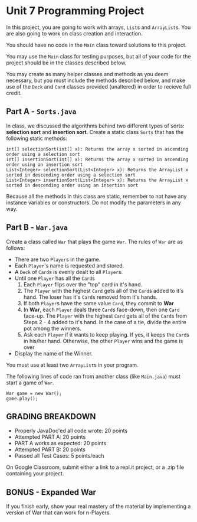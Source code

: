 # Unit 7 Programming Project

In this project, you are going to work with arrays, `List`s and `ArrayList`s. You are also going to work on class creation and interaction.

You should have no code in the `Main` class toward solutions to this project.

You may use the `Main` class for testing purposes, but all of your code for the project should be in the classes described below.

You may create as many helper classes and methods as you deem necessary, but you must include the methods described below, and make use of the `Deck` and `Card` classes provided (unaltered) in order to recieve full credit.

## Part A - `Sorts.java`

In class, we discussed the algorithms behind two different types of sorts: **selection sort** and **insertion sort**. Create a static class `Sorts` that has the following static methods:

    int[] selectionSort(int[] x): Returns the array x sorted in ascending order using a selection sort
    int[] insertionSort(int[] x): Returns the array x sorted in ascending order using an insertion sort
    List<Integer> selectionSort(List<Integer> x): Returns the ArrayList x sorted in descending order using a selection sort
    List<Integer> insertionSort(List<Integer> x): Returns the ArrayList x sorted in descending order using an insertion sort

Because all the methods in this class are static, remember to not have any instance variables or constructors. Do not modify the parameters in any way.

## Part B - `War.java`

Create a class called `War` that plays the game `War`. The rules of `War` are as follows:

- There are two `Player`s in the game.
- Each `Player`'s name is requested and stored.
- A `Deck` of `Card`s is evenly dealt to all `Player`s.
- Until one `Player` has all the `Card`s
    1. Each `Player` flips over the "top" card in it's hand.
    2. The `Player` with the highest `Card` gets all of the `Card`s added to it's hand. The loser has it's `Card`s removed from it's hands.
    3. If both `Player`s have the same value `Card`, they commit to **War**
    4. In **War**, each `Player` deals three `Card`s face-down, then one `Card` face-up.
    The `Player` with the highest `Card` gets all of the `Card`s from Steps 2 - 4 added to it's hand.
    In the case of a tie, divide the entire pot among the winners.
    5. Ask each `Player` if it wants to keep playing. If yes, it keeps the `Card`s in his/her hand. Otherwise, the other `Player` wins and the game is over
- Display the name of the Winner.

You must use at least two `ArrayList`s in your program.

The following lines of code ran from another class (like `Main.java`) must start a game of `War`.

    War game = new War();
    game.play();

## GRADING BREAKDOWN

- Properly JavaDoc'ed all code wrote: 20 points
- Attempted PART A: 20 points
- PART A works as expected: 20 points
- Attempted PART B: 20 points
- Passed all Test Cases: 5 points/each

On Google Classroom, submit either a link to a repl.it project, or a .zip file containing your project.

## **BONUS - Expanded War**

If you finish early, show your real mastery of the material by implementing a version of War that can work for n-Players.
